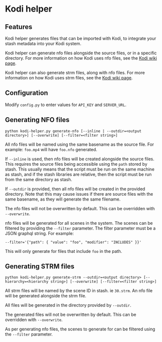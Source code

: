# Kodi helper

## Features

Kodi helper generates files that can be imported with Kodi, to integrate your stash metadata into your Kodi system.

Kodi helper can generate nfo files alongside the source files, or in a specific directory. For more information on how Kodi uses nfo files, see the [Kodi wiki page](https://kodi.wiki/view/NFO_files).

Kodi helper can also generate strm files, along with nfo files. For more information on how Kodi uses strm files, see the [Kodi wiki page](https://kodi.wiki/view/Internet_video_and_audio_streams).

## Configuration

Modify `config.py` to enter values for `API_KEY` and `SERVER_URL`.

## Generating NFO files

`python kodi-helper.py generate-nfo [--inline | --outdir=<output directory>] [--overwrite] [--filter=<filter string>]`

All nfo files will be named using the same basename as the source file. For example: `foo.mp4` will have `foo.nfo` generated. 

If `--inline` is used, then nfo files will be created alongside the source files. This requires the source files being accessible using the `path` stored by stash. This usually means that the script must be run on the same machine as stash, and if the stash libraries are relative, then the script must be run from the same directory as stash.

If `--outdir` is provided, then all nfo files will be created in the provided directory. Note that this may cause issues if there are source files with the same basename, as they will generate the same filename.

The nfo files will not be overwritten by default. This can be overridden with `--overwrite`.

nfo files will be generated for all scenes in the system. The scenes can be filtered by providing the `--filter` parameter. The filter parameter must be a JSON graphql string. For example:

`--filter='{"path": { "value": "foo", "modifier": "INCLUDES" }}'`

This will only generate for files that include `foo` in the path.

## Generating STRM files

`python kodi-helper.py generate-strm --outdir=<output directory> [--hierarchy=<hierarchy string>] [--overwrite] [--filter=<filter string>]`

All strm files will be named by the scene ID in stash. ie `30.strm`. An nfo file will be generated alongside the strm file. 

All files will be generated in the directory provided by `--outdir`.

The generated files will not be overwritten by default. This can be overridden with `--overwrite`.

As per generating nfo files, the scenes to generate for can be filtered using the `--filter` parameter.
